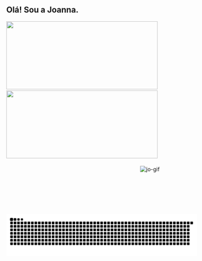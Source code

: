 ## Olá! Sou a Joanna.
 <div>
  <a href="https://github.com/JoannaRegina">
  <img width="400" height="180em" src="https://github-readme-stats.vercel.app/api?username=JoannaRegina&show_icons=true&theme=dracula&include_all_commits=true&count_private=true"/>
  <img width="400" height="180em" src="https://github-readme-stats.vercel.app/api/top-langs/?username=JoannaRegina&layout=compact&langs_count=16&theme=dracula"/>
<div>
<div style="display: inline_block"><br>
  <img align="right" alt="jo-gif" src="https://i.pinimg.com/originals/f0/f0/d9/f0f0d932d6e39c7af5aa305cbd8da735.gif" width="150" height="128" >
</div>
  
  ##
 
![Snake animation](https://github.com/JoannaRegina/JoannaRegina/blob/output/github-contribution-grid-snake.svg)
